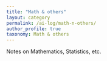 ```yaml
---
title: "Math & others"
layout: category
permalink: /ai-log/math-n-others/
author_profile: true
taxonomy: Math & others
---
```

Notes on Mathematics, Statistics, etc.